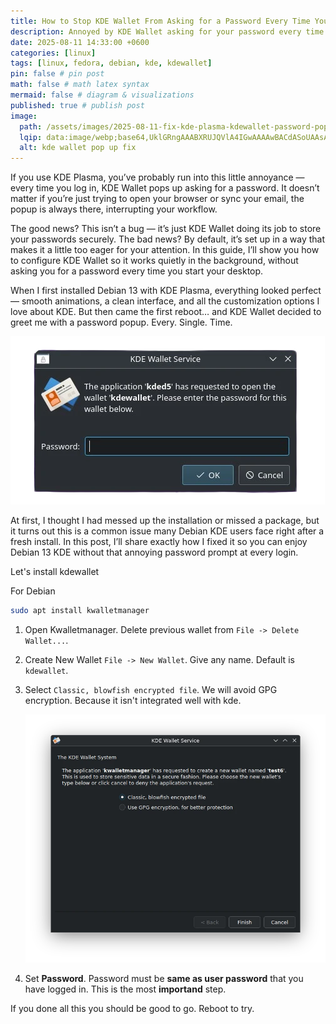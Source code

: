 ```yaml
---
title: How to Stop KDE Wallet From Asking for a Password Every Time You Log In
description: Annoyed by KDE Wallet asking for your password every time you log in to KDE Plasma? Learn the simple steps to fix this issue and make your desktop experience seamless.
date: 2025-08-11 14:33:00 +0600
categories: [linux]
tags: [linux, fedora, debian, kde, kdewallet]
pin: false # pin post
math: false # math latex syntax
mermaid: false # diagram & visualizations
published: true # publish post
image:
  path: /assets/images/2025-08-11-fix-kde-plasma-kdewallet-password-pop-up/fix-kde-wallet-pop-up.webp
  lqip: data:image/webp;base64,UklGRngAAABXRUJQVlA4IGwAAAAwBACdASoUAAsAPzmEuVOvKKWisAgB4CcJbACdL1yB021UblITisMhegAA/duckkubEA2GZN2v5jRJY++gPRz8NGKYKhMy/4N0ImMyDHxd4+kcPTzl3TWjVMVpDlQHdl7lMj4E1hvgPkAggAA=
  alt: kde wallet pop up fix
---
```


If you use KDE Plasma, you’ve probably run into this little annoyance — every time you log in, KDE Wallet pops up asking for a password. It doesn’t matter if you’re just trying to open your browser or sync your email, the popup is always there, interrupting your workflow.

The good news? This isn’t a bug — it’s just KDE Wallet doing its job to store your passwords securely. The bad news? By default, it’s set up in a way that makes it a little too eager for your attention. In this guide, I’ll show you how to configure KDE Wallet so it works quietly in the background, without asking you for a password every time you start your desktop.

When I first installed Debian 13 with KDE Plasma, everything looked perfect — smooth animations, a clean interface, and all the customization options I love about KDE. But then came the first reboot… and KDE Wallet decided to greet me with a password popup. Every. Single. Time.

![kdewallet popup](/assets/images/2025-08-11-fix-kde-plasma-kdewallet-password-pop-up/kdewallet-popup.webp)

At first, I thought I had messed up the installation or missed a package, but it turns out this is a common issue many Debian KDE users face right after a fresh install. In this post, I’ll share exactly how I fixed it so you can enjoy Debian 13 KDE without that annoying password prompt at every login.

Let's install kdewallet

For Debian
```sh
sudo apt install kwalletmanager
```

1. Open Kwalletmanager. Delete previous wallet from `File -> Delete Wallet...`.
2. Create New Wallet `File -> New Wallet`. Give any name. Default is `kdewallet`.
3. Select `Classic, blowfish encrypted file`. We will avoid GPG encryption. Because it isn't integrated well with kde.

    ![blowfish](/assets/images/2025-08-11-fix-kde-plasma-kdewallet-password-pop-up/Screenshot_20250811_155031.webp)

4. Set **Password**. Password must be **same as user password** that you have logged in. This is the most **importand** step.

If you done all this you should be good to go. Reboot to try. 